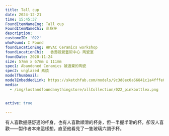 ```yaml
---
title: Tall cup
date: 2024-12-21
time: 15:45:37
FoundItemNameEng: Tall cup
FoundItemNameChi: 高身杯
description: 
customeID: '022'
whoFound: I Found
foundLocationEng: HKVAC Ceramics workshop
foundLocationChi:   香港視覺藝術中心 陶瓷室
foundDate: 2020-11-24
size: 57mm x 67mm x 111mm
spec1: Abandoned Ceramics 被遺棄的陶瓷
spec2: unglazed 素燒
modelThumbnail:
modelEmbeddedLink: https://sketchfab.com/models/9c3d8ec0a66841c1a4fffe08d53164ad/embed
media: 
  - /img/lostandfoundanythingstore/allCollection/022_pinkbottlex.png


active: true

---
```


有人喜歡握感舒適的杯身，也有人喜歡順滑的杯身，但一半握半滑的杯，卻沒人喜歡——製作者本來這樣想，直至他看見了一隻玻璃六調子杯。